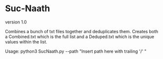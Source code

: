# Suc-Naath

version 1.0


Combines a bunch of txt files together and deduplicates them. Creates both a Combined.txt which is the full list and a Deduped.txt which is the unique values within the list.


Usage: python3 SucNaath.py --path "Insert path here with trailing '/' "
